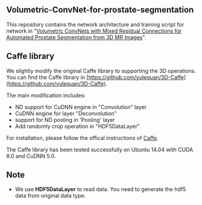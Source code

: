 ## Volumetric-ConvNet-for-prostate-segmentation

This repository contains the network architecture and training script for network in "[Volumetric ConvNets with Mixed Residual Connections for Automated Prostate Segmentation from 3D MR Images](http://appsrv.cse.cuhk.edu.hk/~lqyu/papers/AAAI17_Prostate.pdf)".

## Caffe library

We slightly modify the original Caffe library to supporting the 3D operations. You can find the Caffe library in [https://github.com/yulequan/3D-Caffe](https://github.com/yulequan/3D-Caffe).

The main modification includes:
* ND support for CuDNN engine in "Convolution" layer 
* CuDNN engine for layer "Deconvolution"
* support for ND pooling in 'Pooling' layer
* Add randomly crop operation in "HDF5DataLayer"

For installation, please follow the offical instructions of [Caffe](http://caffe.berkeleyvision.org/installation.html).

The Caffe library has been tested successfully on Ubuntu 14.04 with CUDA 8.0 and CuDNN 5.0.

## Note
- We use **HDF5DataLayer** to read data. You need to  generate the hdf5 data from original data type.
